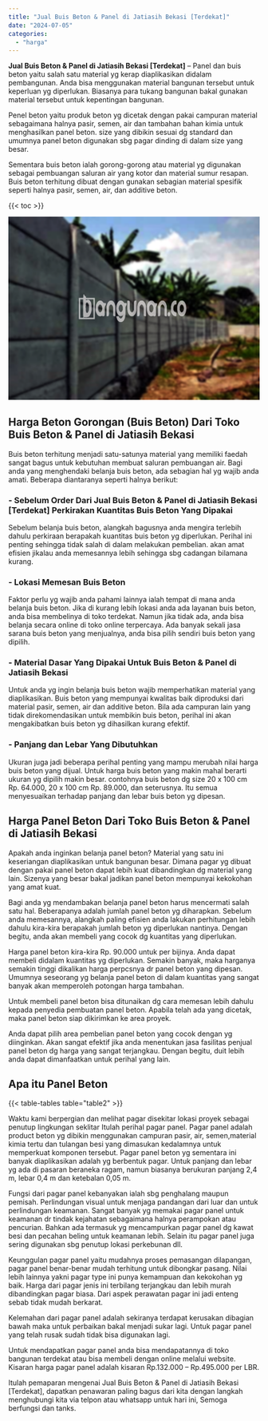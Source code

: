 ```yaml
---
title: "Jual Buis Beton & Panel di Jatiasih Bekasi [Terdekat]"
date: "2024-07-05"
categories: 
  - "harga"
---
```


**Jual Buis Beton & Panel di Jatiasih Bekasi \[Terdekat\]** – Panel dan buis beton yaitu salah satu material yg kerap diaplikasikan didalam pembangunan. Anda bisa menggunakan material bangunan tersebut untuk keperluan yg diperlukan. Biasanya para tukang bangunan bakal gunakan material tersebut untuk kepentingan bangunan.

Penel beton yaitu produk beton yg dicetak dengan pakai campuran material sebagaimana halnya pasir, semen, air dan tambahan bahan kimia untuk menghasilkan panel beton. size yang dibikin sesuai dg standard dan umumnya panel beton digunakan sbg pagar dinding di dalam size yang besar.

Sementara buis beton ialah gorong-gorong atau material yg digunakan sebagai pembuangan saluran air yang kotor dan material sumur resapan. Buis beton terhitung dibuat dengan gunakan sebagian material spesifik seperti halnya pasir, semen, air, dan additive beton.

{{< toc >}}

![Jual Buis Beton & Panel di Jatiasih Bekasi [Terdekat]](/images/jual-panel-buis-beton-murah-04.png)

## Harga Beton Gorongan (Buis Beton) Dari Toko Buis Beton & Panel di Jatiasih Bekasi

Buis beton terhitung menjadi satu-satunya material yang memiliki faedah sangat bagus untuk kebutuhan membuat saluran pembuangan air. Bagi anda yang menghendaki belanja buis beton, ada sebagian hal yg wajib anda amati. Beberapa diantaranya seperti halnya berikut:

### \- Sebelum Order Dari Jual Buis Beton & Panel di Jatiasih Bekasi \[Terdekat\] Perkirakan Kuantitas Buis Beton Yang Dipakai

Sebelum belanja buis beton, alangkah bagusnya anda mengira terlebih dahulu perkiraan berapakah kuantitas buis beton yg diperlukan. Perihal ini penting sehingga tidak salah di dalam melakukan pembelian. akan amat efisien jikalau anda memesannya lebih sehingga sbg cadangan bilamana kurang.

### \- Lokasi Memesan Buis Beton

Faktor perlu yg wajib anda pahami lainnya ialah tempat di mana anda belanja buis beton. Jika di kurang lebih lokasi anda ada layanan buis beton, anda bisa membelinya di toko terdekat. Namun jika tidak ada, anda bisa belanja secara online di toko online terpercaya. Ada banyak sekali jasa sarana buis beton yang menjualnya, anda bisa pilih sendiri buis beton yang dipilih.

### \- Material Dasar Yang Dipakai Untuk Buis Beton & Panel di Jatiasih Bekasi

Untuk anda yg ingin belanja buis beton wajib memperhatikan material yang diaplikasikan. Buis beton yang mempunyai kwalitas baik diproduksi dari material pasir, semen, air dan additive beton. Bila ada campuran lain yang tidak direkomendasikan untuk membikin buis beton, perihal ini akan mengakibatkan buis beton yg dihasilkan kurang efektif.

### \- Panjang dan Lebar Yang Dibutuhkan

Ukuran juga jadi beberapa perihal penting yang mampu merubah nilai harga buis beton yang dijual. Untuk harga buis beton yang makin mahal berarti ukuran yg dipilih makin besar. contohnya buis beton dg size 20 x 100 cm Rp. 64.000, 20 x 100 cm Rp. 89.000, dan seterusnya. Itu semua menyesuaikan terhadap panjang dan lebar buis beton yg dipesan.

## Harga Panel Beton Dari Toko Buis Beton & Panel di Jatiasih Bekasi

Apakah anda inginkan belanja panel beton? Material yang satu ini keseriangan diaplikasikan untuk bangunan besar. Dimana pagar yg dibuat dengan pakai panel beton dapat lebih kuat dibandingkan dg material yang lain. Sizenya yang besar bakal jadikan panel beton mempunyai kekokohan yang amat kuat.

Bagi anda yg mendambakan belanja panel beton harus mencermati salah satu hal. Beberapanya adalah jumlah panel beton yg diharapkan. Sebelum anda memesannya, alangkah paling efisien anda lakukan perhitungan lebih dahulu kira-kira berapakah jumlah beton yg diperlukan nantinya. Dengan begitu, anda akan membeli yang cocok dg kuantitas yang diperlukan.

Harga panel beton kira-kira Rp. 90.000 untuk per bijinya. Anda dapat membeli didalam kuantitas yg diperlukan. Semakin banyak, maka harganya semakin tinggi dikalikan harga perpcsnya dr panel beton yang dipesan. Umumnya seseorang yg belanja panel beton di dalam kuantitas yang sangat banyak akan memperoleh potongan harga tambahan.

Untuk membeli panel beton bisa ditunaikan dg cara memesan lebih dahulu kepada penyedia pembuatan panel beton. Apabila telah ada yang dicetak, maka panel beton siap dikirimkan ke area proyek.

Anda dapat pilih area pembelian panel beton yang cocok dengan yg diinginkan. Akan sangat efektif jika anda menentukan jasa fasilitas penjual panel beton dg harga yang sangat terjangkau. Dengan begitu, duit lebih anda dapat dimanfaatkan untuk perihal yang lain.

## Apa itu Panel Beton

{{< table-tables table="table2" >}}

Waktu kami berpergian dan melihat pagar disekitar lokasi proyek sebagai penutup lingkungan seklitar Itulah perihal pagar panel. Pagar panel adalah product beton yg dibikin menggunakan campuran pasir, air, semen,material kimia tertu dan tulangan besi yang dimasukan kedalamnya untuk memperkuat komponen tersebut. Pagar panel beton yg sementara ini banyak diaplikasikan adalah yg berbentuk pagar. Untuk panjang dan lebar yg ada di pasaran beraneka ragam, namun biasanya berukuran panjang 2,4 m, lebar 0,4 m dan ketebalan 0,05 m.

Fungsi dari pagar panel kebanyakan ialah sbg penghalang maupun pemisah. Perlindungan visual untuk menjaga pandangan dari luar dan untuk perlindungan keamanan. Sangat banyak yg memakai pagar panel untuk keamanan dr tindak kejahatan sebagaimana halnya perampokan atau pencurian. Bahkan ada termasuk yg mencampurkan pagar panel dg kawat besi dan pecahan beling untuk keamanan lebih. Selain itu pagar panel juga sering digunakan sbg penutup lokasi perkebunan dll.

Keunggulan pagar panel yaitu mudahnya proses pemasangan dilapangan, pagar panel benar-benar mudah terhitung untuk dibongkar pasang. Nilai lebih lainnya yakni pagar type ini punya kemampuan dan kekokohan yg baik. Harga dari pagar jenis ini terbilang terjangkau dan lebih murah dibandingkan pagar biasa. Dari aspek perawatan pagar ini jadi enteng sebab tidak mudah berkarat.

Kelemahan dari pagar panel adalah sekiranya terdapat kerusakan dibagian bawah maka untuk perbaikan bakal menjadi sukar lagi. Untuk pagar panel yang telah rusak sudah tidak bisa digunakan lagi.

Untuk mendapatkan pagar panel anda bisa mendapatannya di toko bangunan terdekat atau bisa membeli dengan online melalui website. Kisaran harga pagar panel adalah kisaran Rp.132.000 – Rp.495.000 per LBR.

Itulah pemaparan mengenai Jual Buis Beton & Panel di Jatiasih Bekasi \[Terdekat\], dapatkan penawaran paling bagus dari kita dengan langkah menghubungi kita via telpon atau whatsapp untuk hari ini, Semoga berfungsi dan tanks.
